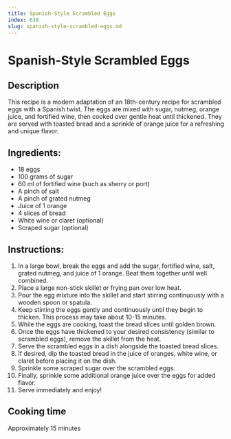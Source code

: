 ```yaml
---
title: Spanish-Style Scrambled Eggs
index: 638
slug: spanish-style-scrambled-eggs.md
---
```


# Spanish-Style Scrambled Eggs

## Description
This recipe is a modern adaptation of an 18th-century recipe for scrambled eggs with a Spanish twist. The eggs are mixed with sugar, nutmeg, orange juice, and fortified wine, then cooked over gentle heat until thickened. They are served with toasted bread and a sprinkle of orange juice for a refreshing and unique flavor.

## Ingredients:
- 18 eggs
- 100 grams of sugar
- 60 ml of fortified wine (such as sherry or port)
- A pinch of salt
- A pinch of grated nutmeg
- Juice of 1 orange
- 4 slices of bread
- White wine or claret (optional)
- Scraped sugar (optional)

## Instructions:
1. In a large bowl, break the eggs and add the sugar, fortified wine, salt, grated nutmeg, and juice of 1 orange. Beat them together until well combined.
2. Place a large non-stick skillet or frying pan over low heat.
3. Pour the egg mixture into the skillet and start stirring continuously with a wooden spoon or spatula.
4. Keep stirring the eggs gently and continuously until they begin to thicken. This process may take about 10-15 minutes.
5. While the eggs are cooking, toast the bread slices until golden brown.
6. Once the eggs have thickened to your desired consistency (similar to scrambled eggs), remove the skillet from the heat.
7. Serve the scrambled eggs in a dish alongside the toasted bread slices.
8. If desired, dip the toasted bread in the juice of oranges, white wine, or claret before placing it on the dish.
9. Sprinkle some scraped sugar over the scrambled eggs.
10. Finally, sprinkle some additional orange juice over the eggs for added flavor.
11. Serve immediately and enjoy!

## Cooking time
Approximately 15 minutes